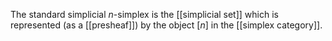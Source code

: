 The standard simplicial $n$-simplex is the [[simplicial set]] which is represented (as a [[presheaf]]) by the object $[n]$ in the [[simplex category]].